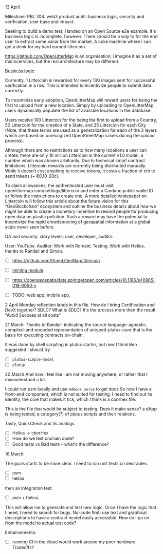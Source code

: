 13 April

Milestone: PBL 304. web3 product audit: business logic, security and verification, user base and impact.

Seeking to build a demo test, I landed on an Open Source e2e example.
It's business logic is incomplete, however. There should be a way to for the end user to extract some value from the market.
A coke machine where I can get a drink for my hard earned littercoin.

https://github.com/OpenLitterMap is an organisation; I imagine it as a set of microcervices, but the real architecture may be different.

[Business logic](https://opengeospatialdata.springeropen.com/articles/10.1186/s40965-018-0050-y): 

Currently, 1 Littercoin is rewarded for every 100 images sent for successful verification in a row. This is intended to incentivize people to submit data correctly. 

To incentivize early adoption, OpenLitterMap will reward users for being the first to upload from a new location. Simply by uploading to OpenLitterMap, users dynamically populate the list of available locations in the database.

Users receive 100 Littercoin for the being the first to upload from a Country, 50 Littercoin for the creation of a State, and 25 Littercoin for each City (Note, that these terms are used as a generalization for each of the 3 layers which are based on unrecogized OpenStreetMap values during the upload process). 

Although there are no restrictions as to how many locations a user can create, there are only 10 million Littercoin in the current v1.0 model, a number which was chosen arbitrarily. Due to technical smart contract limitations, Littercoin rewards are currently being distributed manually. While it doesn’t cost anything to receive tokens, it costs a fraction of eth to send tokens (~ €0.10-20c). 

To claim allowances, the authenticated user must visit openlittermap.com/settings/littercoin and enter a Cardano public wallet ID or follow the instructions to create one. A more detailed whitepaper on Littercoin will follow this article about the future vision for this “GeoBlockchain” ecosystem and outline the business details about how we might be able to create a monetary incentive to reward people for producing open data on plastic pollution. Such a reward may have the potential to incentivize the rapid crowdsourcing of geospatial information at a global scale never seen before.

QA and security:
story levels: user, developer, auditor.

User: YouTube.
Auditor: Work with Romain;
Testing: Work with Helios, thanks to Randall and Simon.
- [ ] https://github.com/OpenLitterMap/littercoin
- [ ] [minting module](https://github.com/OpenLitterMap/openlittermap-web/blob/staging/littercoin/run/build-lc-mint-tx.mjs)
- [ ] https://opengeospatialdata.springeropen.com/articles/10.1186/s40965-018-0050-y
- [ ] TODO: web app, mobile app, 



2 April
Monday reflection lands in this file.
How do I bring Certification and DevX together?
SDLC? What is SDLC? 
It's the process more then the result. 
"Avoid Success at all costs"

21 March:
Thanks to Randall:
indicating the source-language-agnostic, compiled-and-encoded representation of untyped-plutus-core that is the basis for executing contracts on-chain.

It was done by shell scripting in plutus starter, but now I think Ben suggested I should try 
- [ ] `plutus-simple-model` 
- [ ] `plutip`

20 March
And now I feel like I am not moving anywhere, or rather that I misunderstood a lot.

I could run psm locally and use `mdbook serve` to get docs
So now I have a front-end component, which is not suited for testing.
I need to find out its identity, the core that makes it tick, which I think is a cborhex file.

This is the file that would be subject to testing. Does it make sense? a dApp is being tested, a category(?) of plutus scripts and their relations. 

Tasty, QuickCheck and its analogs.

- [ ] Helios -> cborHex
- [ ] How do we test onchain code?
- [ ] Good tests vs Bad tests - what's the difference?

16 March

The goals starts to be more clear. 
I need to run unit tests on desirables. 

- [ ] psm
- [ ] helios

then an integration test:

- [ ] psm + helios.

This will allow me to generate and test new logic.
Once I have the logic that I need, I need to search for bugs. 
No-code first: use text and graphical descriptions to have a contract model easily accessible.
How do I go on from the model to actual test code?

Enhancements: 
- [ ] running CI in the cloud would work around my poor hardware. Tradeoffs?


